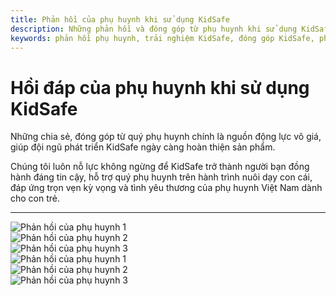 ```yaml
---
title: Phản hồi của phụ huynh khi sử dụng KidSafe
description: Những phản hồi và đóng góp từ phụ huynh khi sử dụng KidSafe là nguồn động lực giúp đội ngũ phát triển không ngừng cải thiện sản phẩm, trở thành công cụ hỗ trợ nuôi dạy con đáng tin cậy.
keywords: phản hồi phụ huynh, trải nghiệm KidSafe, đóng góp KidSafe, phụ huynh sử dụng KidSafe, hỗ trợ nuôi dạy con cái
---
```


# Hồi đáp của phụ huynh khi sử dụng KidSafe

Những chia sẻ, đóng góp từ quý phụ huynh chính là nguồn động lực vô giá, giúp đội ngũ phát triển KidSafe ngày càng hoàn thiện sản phẩm.

Chúng tôi luôn nỗ lực không ngừng để KidSafe trở thành người bạn đồng hành đáng tin cậy, hỗ trợ quý phụ huynh trên hành trình nuôi dạy con cái, đáp ứng trọn vẹn kỳ vọng và tình yêu thương của phụ huynh Việt Nam dành cho con trẻ.

---

  <div class="guide-container guide-grid guide-grid--narrow grid--3-cols">
    <div class="guide-card">
      <div class="guide-content">  
        <img src="../../img/tml/tml1.png" alt="Phản hồi của phụ huynh 1">
      </div>
    </div>
    <div class="guide-card">
      <div class="guide-content">  
        <img src="../../img/tml/tml2.png" alt="Phản hồi của phụ huynh 2">
      </div>
    </div>
    <div class="guide-card">
      <div class="guide-content">  
        <img src="../../img/tml/tml3.png" alt="Phản hồi của phụ huynh 3">
      </div>
    </div>
    <div class="guide-card">
      <div class="guide-content">  
        <img src="../../img/tml/tml4.png" alt="Phản hồi của phụ huynh 1">
      </div>
    </div>
    <div class="guide-card">
      <div class="guide-content">  
        <img src="../../img/tml/tml5.png" alt="Phản hồi của phụ huynh 2">
      </div>
    </div>
    <div class="guide-card">
      <div class="guide-content">  
        <img src="../../img/tml/tml6.png" alt="Phản hồi của phụ huynh 3">
      </div>
    </div>       
  </div>
